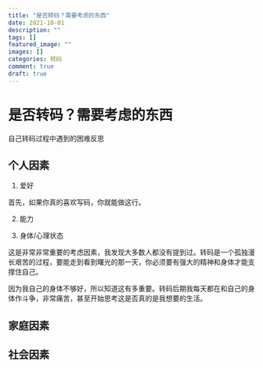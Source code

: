 ```yaml
---
title: "是否转码？需要考虑的东西"
date: 2021-10-01
description: ""
tags: []
featured_image: ""
images: []
categories: 转码
comment: true
draft: true
---
```


# 是否转码？需要考虑的东西

自己转码过程中遇到的困难反思

## 个人因素

1. 爱好

首先，如果你真的喜欢写码，你就能做这行。

2. 能力

3. 身体/心理状态

这是非常非常重要的考虑因素，我发现大多数人都没有提到过。转码是一个孤独漫长艰苦的过程，要能走到看到曙光的那一天，你必须要有强大的精神和身体才能支撑住自己。

因为我自己的身体不够好，所以知道这有多重要。转码后期我每天都在和自己的身体作斗争，非常痛苦，甚至开始思考这是否真的是我想要的生活。

## 家庭因素



## 社会因素